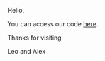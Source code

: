 Hello,

You can access our code [here](https://l-ramirez-lopez.github.io/VNIR_spectroscopy_for_robust_soil_mapping).

Thanks for visiting

Leo and Alex